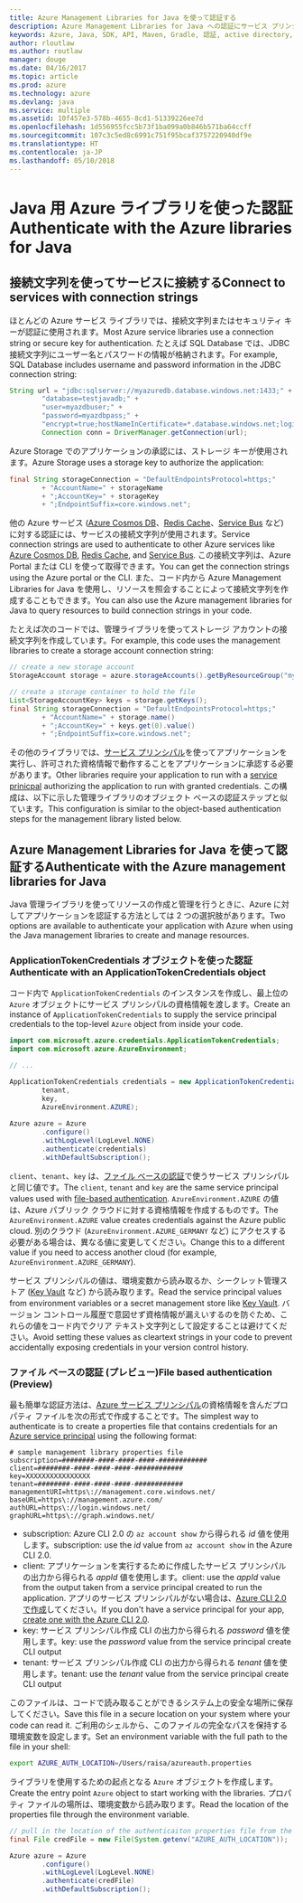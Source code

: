 ```yaml
---
title: Azure Management Libraries for Java を使って認証する
description: Azure Management Libraries for Java への認証にサービス プリンシパルを使う方法について説明します。
keywords: Azure, Java, SDK, API, Maven, Gradle, 認証, active directory, サービス プリンシパル
author: rloutlaw
ms.author: routlaw
manager: douge
ms.date: 04/16/2017
ms.topic: article
ms.prod: azure
ms.technology: azure
ms.devlang: java
ms.service: multiple
ms.assetid: 10f457e3-578b-4655-8cd1-51339226ee7d
ms.openlocfilehash: 1d556955fcc5b73f1ba099a0b846b571ba64ccff
ms.sourcegitcommit: 107c3c5ed8c6991c751f95bcaf3757220940df9e
ms.translationtype: HT
ms.contentlocale: ja-JP
ms.lasthandoff: 05/10/2018
---
```

# <a name="authenticate-with-the-azure-libraries-for-java"></a><span data-ttu-id="7ed9f-104">Java 用 Azure ライブラリを使った認証</span><span class="sxs-lookup"><span data-stu-id="7ed9f-104">Authenticate with the Azure libraries for Java</span></span> 

## <a name="connect-to-services-with-connection-strings"></a><span data-ttu-id="7ed9f-105">接続文字列を使ってサービスに接続する</span><span class="sxs-lookup"><span data-stu-id="7ed9f-105">Connect to services with connection strings</span></span>

<span data-ttu-id="7ed9f-106">ほとんどの Azure サービス ライブラリでは、接続文字列またはセキュリティ キーが認証に使用されます。</span><span class="sxs-lookup"><span data-stu-id="7ed9f-106">Most Azure service libraries use a connection string or secure key for authentication.</span></span> <span data-ttu-id="7ed9f-107">たとえば SQL Database では、JDBC 接続文字列にユーザー名とパスワードの情報が格納されます。</span><span class="sxs-lookup"><span data-stu-id="7ed9f-107">For example, SQL Database includes username and password information in the JDBC connection string:</span></span>

```java
String url = "jdbc:sqlserver://myazuredb.database.windows.net:1433;" + 
        "database=testjavadb;" + 
        "user=myazdbuser;" +
        "password=myazdbpass;" +
        "encrypt=true;hostNameInCertificate=*.database.windows.net;loginTimeout=30;";
        Connection conn = DriverManager.getConnection(url);
```

<span data-ttu-id="7ed9f-108">Azure Storage でのアプリケーションの承認には、ストレージ キーが使用されます。</span><span class="sxs-lookup"><span data-stu-id="7ed9f-108">Azure Storage uses a storage key to authorize the application:</span></span>

```java
final String storageConnection = "DefaultEndpointsProtocol=https;"
        + "AccountName=" + storageName 
        + ";AccountKey=" + storageKey
        + ";EndpointSuffix=core.windows.net";
```

<span data-ttu-id="7ed9f-109">他の Azure サービス ([Azure Cosmos DB](https://docs.microsoft.com/azure/cosmos-db/sql-api-java-application#UseService)、[Redis Cache](https://docs.microsoft.com/azure/redis-cache/cache-java-get-started)、[Service Bus](https://docs.microsoft.com/azure/service-bus-messaging/service-bus-java-how-to-use-queues) など) に対する認証には、サービスの接続文字列が使用されます。</span><span class="sxs-lookup"><span data-stu-id="7ed9f-109">Service connection strings are used to authenticate to other Azure services like [Azure Cosmos DB](https://docs.microsoft.com/azure/cosmos-db/sql-api-java-application#UseService), [Redis Cache](https://docs.microsoft.com/azure/redis-cache/cache-java-get-started), and [Service Bus](https://docs.microsoft.com/azure/service-bus-messaging/service-bus-java-how-to-use-queues).</span></span> <span data-ttu-id="7ed9f-110">この接続文字列は、Azure Portal または CLI を使って取得できます。</span><span class="sxs-lookup"><span data-stu-id="7ed9f-110">You can get the connection strings using the Azure portal or the CLI.</span></span>  <span data-ttu-id="7ed9f-111">また、コード内から Azure Management Libraries for Java を使用し、リソースを照会することによって接続文字列を作成することもできます。</span><span class="sxs-lookup"><span data-stu-id="7ed9f-111">You can also use the Azure management libraries for Java to query resources to build connection strings in your code.</span></span> 

<span data-ttu-id="7ed9f-112">たとえば次のコードでは、管理ライブラリを使ってストレージ アカウントの接続文字列を作成しています。</span><span class="sxs-lookup"><span data-stu-id="7ed9f-112">For example, this code uses the management libraries to create a storage account connection string:</span></span>

```java
// create a new storage account
StorageAccount storage = azure.storageAccounts().getByResourceGroup("myResourceGroup","myStorageAccount");

// create a storage container to hold the file
List<StorageAccountKey> keys = storage.getKeys();
final String storageConnection = "DefaultEndpointsProtocol=https;"
        + "AccountName=" + storage.name()
        + ";AccountKey=" + keys.get(0).value()
        + ";EndpointSuffix=core.windows.net";
```

<span data-ttu-id="7ed9f-113">その他のライブラリでは、[サービス プリンシパル](https://docs.microsoft.com/azure/active-directory/develop/active-directory-application-objects)を使ってアプリケーションを実行し、許可された資格情報で動作することをアプリケーションに承認する必要があります。</span><span class="sxs-lookup"><span data-stu-id="7ed9f-113">Other libraries require your application to run with a [service prinicpal](https://docs.microsoft.com/azure/active-directory/develop/active-directory-application-objects) authorizing the application to run with granted credentials.</span></span> <span data-ttu-id="7ed9f-114">この構成は、以下に示した管理ライブラリのオブジェクト ベースの認証ステップと似ています。</span><span class="sxs-lookup"><span data-stu-id="7ed9f-114">This configuration is similar to the object-based authentication steps for the management library listed below.</span></span>

<a name="mgmt-auth"></a>

##  <a name="authenticate-with-the-azure-management-libraries-for-java"></a><span data-ttu-id="7ed9f-115">Azure Management Libraries for Java を使って認証する</span><span class="sxs-lookup"><span data-stu-id="7ed9f-115">Authenticate with the Azure management libraries for Java</span></span>

<span data-ttu-id="7ed9f-116">Java 管理ライブラリを使ってリソースの作成と管理を行うときに、Azure に対してアプリケーションを認証する方法としては 2 つの選択肢があります。</span><span class="sxs-lookup"><span data-stu-id="7ed9f-116">Two options are available to authenticate your application with Azure when using the Java management libraries to create and manage resources.</span></span>

### <a name="authenticate-with-an-applicationtokencredentials-object"></a><span data-ttu-id="7ed9f-117">ApplicationTokenCredentials オブジェクトを使った認証</span><span class="sxs-lookup"><span data-stu-id="7ed9f-117">Authenticate with an ApplicationTokenCredentials object</span></span>

<span data-ttu-id="7ed9f-118">コード内で `ApplicationTokenCredentials` のインスタンスを作成し、最上位の `Azure` オブジェクトにサービス プリンシパルの資格情報を渡します。</span><span class="sxs-lookup"><span data-stu-id="7ed9f-118">Create an instance of `ApplicationTokenCredentials` to supply the service principal credentials to the top-level `Azure` object from inside your code.</span></span>

```java
import com.microsoft.azure.credentials.ApplicationTokenCredentials;
import com.microsoft.azure.AzureEnvironment;

// ...

ApplicationTokenCredentials credentials = new ApplicationTokenCredentials(client, 
        tenant,
        key, 
        AzureEnvironment.AZURE);
        
Azure azure = Azure
        .configure()
        .withLogLevel(LogLevel.NONE)
        .authenticate(credentials)
        .withDefaultSubscription();
```

<span data-ttu-id="7ed9f-119">`client`、`tenant`、`key` は、[ファイル ベースの認証](#mgmt-file)で使うサービス プリンシパルと同じ値です。</span><span class="sxs-lookup"><span data-stu-id="7ed9f-119">The `client`, `tenant` and `key` are the same service principal values used with [file-based authentication](#mgmt-file).</span></span> <span data-ttu-id="7ed9f-120">`AzureEnvironment.AZURE` の値は、Azure パブリック クラウドに対する資格情報を作成するものです。</span><span class="sxs-lookup"><span data-stu-id="7ed9f-120">The `AzureEnvironment.AZURE` value creates credentials against the Azure public cloud.</span></span> <span data-ttu-id="7ed9f-121">別のクラウド (`AzureEnvironment.AZURE_GERMANY` など) にアクセスする必要がある場合は、異なる値に変更してください。</span><span class="sxs-lookup"><span data-stu-id="7ed9f-121">Change this to a different value if you need to access another cloud (for example, `AzureEnvironment.AZURE_GERMANY`).</span></span>  

 <span data-ttu-id="7ed9f-122">サービス プリンシパルの値は、環境変数から読み取るか、シークレット管理ストア ([Key Vault](/azure/key-vault/key-vault-whatis) など) から読み取ります。</span><span class="sxs-lookup"><span data-stu-id="7ed9f-122">Read the service principal values from environment variables or a secret management store like [Key Vault](/azure/key-vault/key-vault-whatis).</span></span> <span data-ttu-id="7ed9f-123">バージョン コントロール履歴で意図せず資格情報が漏えいするのを防ぐため、これらの値をコード内でクリア テキスト文字列として設定することは避けてください。</span><span class="sxs-lookup"><span data-stu-id="7ed9f-123">Avoid setting these values as cleartext strings in your code to prevent accidentally exposing credentials in your version control history.</span></span>   

<a name="mgmt-file"></a>

### <a name="file-based-authentication-preview"></a><span data-ttu-id="7ed9f-124">ファイル ベースの認証 (プレビュー)</span><span class="sxs-lookup"><span data-stu-id="7ed9f-124">File based authentication (Preview)</span></span>

<span data-ttu-id="7ed9f-125">最も簡単な認証方法は、[Azure サービス プリンシパル](https://docs.microsoft.com/azure/active-directory/develop/active-directory-application-objects)の資格情報を含んだプロパティ ファイルを次の形式で作成することです。</span><span class="sxs-lookup"><span data-stu-id="7ed9f-125">The simplest way to authenticate is to create a properties file that contains credentials for an [Azure service principal](https://docs.microsoft.com/azure/active-directory/develop/active-directory-application-objects) using the following format:</span></span>

```text
# sample management library properties file
subscription=########-####-####-####-############
client=########-####-####-####-############
key=XXXXXXXXXXXXXXXX
tenant=########-####-####-####-############
managementURI=https\://management.core.windows.net/
baseURL=https\://management.azure.com/
authURL=https\://login.windows.net/
graphURL=https\://graph.windows.net/
```

- <span data-ttu-id="7ed9f-126">subscription: Azure CLI 2.0 の `az account show` から得られる *id* 値を使用します。</span><span class="sxs-lookup"><span data-stu-id="7ed9f-126">subscription: use the *id* value from `az account show` in the Azure CLI 2.0.</span></span>
- <span data-ttu-id="7ed9f-127">client: アプリケーションを実行するために作成したサービス プリンシパルの出力から得られる *appId* 値を使用します。</span><span class="sxs-lookup"><span data-stu-id="7ed9f-127">client: use the *appId* value from the output taken from a service principal created to run the application.</span></span> <span data-ttu-id="7ed9f-128">アプリのサービス プリンシパルがない場合は、[Azure CLI 2.0 で作成](https://docs.microsoft.com/cli/azure/create-an-azure-service-principal-azure-cli)してください。</span><span class="sxs-lookup"><span data-stu-id="7ed9f-128">If you don't have a service principal for your app, [create one with the Azure CLI 2.0](https://docs.microsoft.com/cli/azure/create-an-azure-service-principal-azure-cli).</span></span>
- <span data-ttu-id="7ed9f-129">key: サービス プリンシパル作成 CLI の出力から得られる *password* 値を使用します。</span><span class="sxs-lookup"><span data-stu-id="7ed9f-129">key: use the *password* value from the service principal create CLI output</span></span> 
- <span data-ttu-id="7ed9f-130">tenant: サービス プリンシパル作成 CLI の出力から得られる *tenant* 値を使用します。</span><span class="sxs-lookup"><span data-stu-id="7ed9f-130">tenant: use the *tenant* value from the service principal create CLI output</span></span>

<span data-ttu-id="7ed9f-131">このファイルは、コードで読み取ることができるシステム上の安全な場所に保存してください。</span><span class="sxs-lookup"><span data-stu-id="7ed9f-131">Save this file in a secure location on your system where your code can read it.</span></span> <span data-ttu-id="7ed9f-132">ご利用のシェルから、このファイルの完全なパスを保持する環境変数を設定します。</span><span class="sxs-lookup"><span data-stu-id="7ed9f-132">Set an environment variable with the full path to the file in your shell:</span></span>

```bash
export AZURE_AUTH_LOCATION=/Users/raisa/azureauth.properties
```

<span data-ttu-id="7ed9f-133">ライブラリを使用するための起点となる `Azure` オブジェクトを作成します。</span><span class="sxs-lookup"><span data-stu-id="7ed9f-133">Create the entry point `Azure` object to start working with the libraries.</span></span> <span data-ttu-id="7ed9f-134">プロパティ ファイルの場所は、環境変数から読み取ります。</span><span class="sxs-lookup"><span data-stu-id="7ed9f-134">Read the location of the properties file through the environment variable.</span></span>

```java
// pull in the location of the authenticaiton properties file from the environment 
final File credFile = new File(System.getenv("AZURE_AUTH_LOCATION"));

Azure azure = Azure
        .configure()
        .withLogLevel(LogLevel.NONE)
        .authenticate(credFile)
        .withDefaultSubscription();
```



